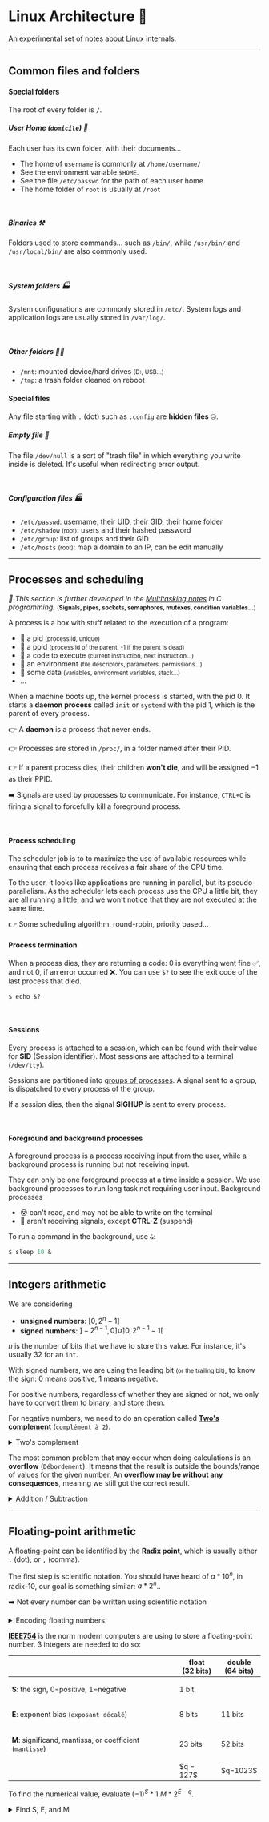# Linux Architecture 🧪

An experimental set of notes about Linux internals.

<hr class="sr">

## Common files and folders

<div class="row row-cols-md-2"><div>

#### Special folders

The root of every folder is `/`.

##### User  Home (<code>domicile</code>) 🏡

Each user has its own folder, with their documents...

* The home of `username` is commonly at `/home/username/`
* See the environment variable `$HOME`.
* See the file `/etc/passwd` for the path of each user home
* The home folder of `root` is usually at `/root`

<br>

##### Binaries ⚒️

Folders used to store commands... such as `/bin/`, while `/usr/bin/` and `/usr/local/bin/` are also commonly used.

<br>

##### System folders 🏭

System configurations are commonly stored in `/etc/`. System logs and application logs are usually stored in `/var/log/`.

<br>

##### Other folders 🧑‍💻

* `/mnt`: mounted device/hard drives <small>(D:, USB...)</small>
* `/tmp`: a trash folder cleaned on reboot
</div><div>

#### Special files

Any file starting with <code>.</code> (dot) such as <code>.config</code> are **hidden files** 🤐.

##### Empty file 🧭

The file `/dev/null` is a sort of "trash file" in which everything you write inside is deleted. It's useful when redirecting error output.

<br>

##### Configuration files 🏭

* `/etc/passwd`: username, their UID, their GID, their home folder
* `/etc/shadow` <small>(root)</small>: users and their hashed password
* `/etc/group`: list of groups and their GID
* `/etc/hosts` <small>(root)</small>: map a domain to an IP, can be edit manually
</div></div>

<hr class="sep-both">

## Processes and scheduling

*🚢 This section is further developed in the [Multitasking notes](/programming-languages/low-level/c/multitasking/index.md) in C programming.* <small>(**Signals, pipes, sockets, semaphores, mutexes, condition variables...**)</small>

<div class="row row-cols-md-2"><div>

A process is a box with stuff related to the execution of a program:

* 🔑 a pid <small>(process id, unique)</small>
* 💍 a ppid <small>(process id of the parent, -1 if the parent is dead)</small>
* 📄 a code to execute <small>(current instruction, next instruction...)</small>
* 🪸 an environment <small>(file descriptors, parameters, permissions...)</small>
* 🧪 some data <small>(variables, environment variables, stack...)</small>
* ...

When a machine boots up, the kernel process is started, with the pid 0. It starts a **daemon process** called `init` or `systemd` with the pid 1, which is the parent of every process.

👉 A **daemon** is a process that never ends.

👉 Processes are stored in `/proc/`, in a folder named after their PID.

👉 If a parent process dies, their children **won't die**, and will be assigned $-1$ as their PPID.

➡️ Signals are used by processes to communicate. For instance, `CTRL+C` is firing a signal to forcefully kill a foreground process.

<br>

#### Process scheduling

The scheduler job is to to maximize the use of available resources while ensuring that each process receives a fair share of the CPU time.

To the user, it looks like applications are running in parallel, but its pseudo-parallelism. As the scheduler lets each process use the CPU a little bit, they are all running a little, and we won't notice that they are not executed at the same time.

👉 Some scheduling algorithm: round-robin, priority based...
</div><div>

#### Process termination

When a process dies, they are returning a code: $0$ is everything went fine ✅, and not $0$, if an error occurred ❌. You can use `$?` to see the exit code of the last process that died.

```bash!
$ echo $?
```

<br>

#### Sessions

Every process is attached to a session, which can be found with their value for **SID** (Session identifier). Most sessions are attached to a terminal (`/dev/tty`).

Sessions are partitioned into [groups of processes](https://en.wikipedia.org/wiki/Process_group). A signal sent to a group, is dispatched to every process of the group.

If a session dies, then the signal **SIGHUP** is sent to every process.

<br>

#### Foreground and background processes

A foreground process is a process receiving input from the user, while a background process is running but not receiving input.

They can only be one foreground process at a time inside a session. We use background processes to run long task not requiring user input. Background processes

* 😵 can't read, and may not be able to write on the terminal
* 🔕 aren't receiving signals, except **CTRL-Z** (suspend)

To run a command in the background, use `&`:

```ps
$ sleep 10 &
```
</div></div>

<hr class="sep-both">

## Integers arithmetic

<div class="row row-cols-md-2"><div>

We are considering

* **unsigned numbers**: $[0, 2^{n} - 1]$
* **signed numbers**: $]-2^{n-1}, 0] \cup ]0,2^{n-1}-1[$

$n$ is the number of bits that we have to store this value. For instance, it's usually $32$ for an `int`.

With signed numbers, we are using the leading bit <small>(or the trailing bit)</small>, to know the sign: 0 means positive, 1 means negative.

For positive numbers, regardless of whether they are signed or not, we only have to convert them to binary, and store them.
</div><div>

For negative numbers, we need to do an operation called [**Two's complement**](https://en.wikipedia.org/wiki/Two's_complement) (`complément à 2`).

<details class="details-e">
<summary>Two's complement</summary>

**Convert to positive**

1. convert to binary
2. inverse every bit (**Two's complement**)
3. add 1
4. store it

**Convert back to negative**

1. inverse every bit (**Two's complement**)
2. add 1
3. convert back to decimal
</details>

The most common problem that may occur when doing calculations is an **overflow** (`Débordement`). It means that the result is outside the bounds/range of values for the given number. An **overflow may be without any consequences**, meaning we still got the correct result.

<details class="details-e">
<summary>Addition / Subtraction</summary>

Actually, there is no such operation as subtracting, we can only do additions, but there is a trick: $a - b = a + (-b)$, and we can use the **Two's complement** to convert a positive number to a negative number.

<div class="row"><div class="col-md-3">

![addition](_images/addition.png)
</div><div class="col-md-9">

To add 5 (101) to 5 (101), you need to do like you would have in grad school.

* $0+0=0$
* $0+1=1+0=0$
* $1+1=0$ with a carry on the next (left-wise), as shown in green.
</div></div>

**Overflow**: there is an overflow if the last two carries (from right-to-left), highlighted in red, are different from one another. That's the case with the example of 5+5, if we only have 3 bits, we can't store a 10, as we need 4 bits. There is also an overflow, but without consequences, if the last two carries are 1.

See [Integer overflow](https://en.wikipedia.org/wiki/Integer_overflow).
</details>
</div></div>

<hr class="sep-both">

## Floating-point arithmetic

<div class="row row-cols-md-2"><div>

A floating-point can be identified by the **Radix point**, which is usually either `.` (dot), or `,` (comma).

The first step is scientific notation. You should have heard of $a * 10^n$, in radix-10, our goal is something similar: $a * 2^n$..

➡️ Not every number can be written using scientific notation

<details class="details-e">
<summary>Encoding floating numbers</summary>

* $e(a)$ is a function that extract the digits after the radix point of $a$ <small>(ex: 1.11 $\to$ 0.11)</small>
* $a_i = \text{your_number}$
* do
    * $a_i = e(a_i) * 2$
    * $r_i = \text{if}\ a_i > 1.0\ \text{then}\ 1\ \text{else}\ 0$
* while $a_i \neq 1.0$

Simply concatenate every $r_i$ to get the floating part representation in base 2. Now, convert the decimal part, and the result is $(a.r)_2$.

For instance, with 5.75

* $a_0 = 0.75 * 2 = 1.5$
* $r_0 = 1$
* $a_1 = 0.5 * 2 = 1.0$
* $r_1 = 1$

As $5 = (101)_2$, and $.75=(.11)\_2$, we have $(5.75)\_{10}=(101.11)_2$.
</details>
</div><div>

[**IEEE754**](https://en.wikipedia.org/wiki/IEEE_754) is the norm modern computers are using to store a floating-point number. 3 integers are needed to do so:

<table class="table table-bordered table-striped border-dark">
<thead>
<tr><th></th><th>float<br>(32 bits)</th><th>double<br>(64 bits)</th></tr>
</thead>
<tbody>

<tr><td>

**S**: the sign, 0=positive, 1=negative
</td><td colspan="2">1 bit</td></tr>

<tr><td>

**E**: exponent bias (`exposant décalé`)
</td><td>8 bits</td><td>11 bits</td></tr>

<tr><td>

**M**: significand, mantissa, or coefficient (`mantisse`)
</td><td>23 bits</td><td>52 bits</td></tr>

<tr><td></td><td>$q = 127$</td><td>$q=1023$</td></tr>
</tbody></table>

To find the numerical value, evaluate $(-1)^S * 1.M * 2^{E - q}$.

<details class="details-e">
<summary>Find S, E, and M</summary>

As we explained before, $(5.75)_{10}=(101.11)_2$. You should have noticed that we have "1.M", so we have to move the radix point by **3 times** to the left, giving us $(101.11)_2 = (1.0111)_2 * 2^3$.

If we are using a float (simple precision).

* $S = 0$, because $5$ is positive
* $E = 130$: you need to solve $E - q = 3$, with $3$ the exponent, and $q=127$ for a float.
* $M = 0111$, as our number is $1.0111$, $M$ is simply a copy of the part after the radix point
</details>
</div></div>